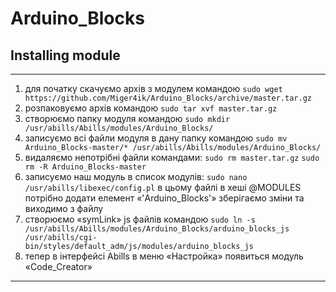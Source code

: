 # Arduino_Blocks

## Installing module
***
1. для початку скачуємо архів з модулем командою
`sudo wget https://github.com/Miger4ik/Arduino_Blocks/archive/master.tar.gz`
2. розпаковуємо архів командою
`sudo tar xvf master.tar.gz`
3. створюємо папку модуля командою
`sudo mkdir /usr/abills/Abills/modules/Arduino_Blocks/`
4. записуємо всі файли модуля в дану папку командою
`sudo mv Arduino_Blocks-master/* /usr/abills/Abills/modules/Arduino_Blocks/`
5. видаляємо непотрібні файли командами:
`sudo rm master.tar.gz`
 `sudo rm -R Arduino_Blocks-master`
6. записуємо наш модуль в список модулів:
`sudo nano /usr/abills/libexec/config.pl`
в цьому файлі в хеші @MODULES потрібно додати елемент «'Arduino_Blocks'» зберігаємо зміни та виходимо з файлу
7. створюємо «symLink» js файлів командою
`sudo ln -s  /usr/abills/Abills/modules/Arduino_Blocks/arduino_blocks_js /usr/abills/cgi-    bin/styles/default_adm/js/modules/arduino_blocks_js`
8. тепер в інтерфейсі Abills в меню «Настройка» появиться модуль «Code_Creator»
***
